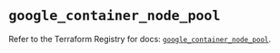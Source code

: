 # `google_container_node_pool`

Refer to the Terraform Registry for docs: [`google_container_node_pool`](https://registry.terraform.io/providers/hashicorp/google/6.49.3/docs/resources/container_node_pool).
